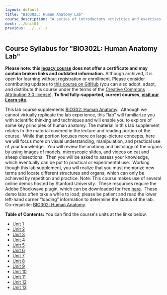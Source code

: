 ```yaml
---
layout: default
title: "BIO302L: Human Anatomy Lab"
course_description: "A series of introductory activities and exercises that explore human anatomy. Lab topics include: anatomical terms, histology, bones, muscles, eye and ear anatomy, respiratory system anatomy, and various dissections including the brain, heart, urinary system, reproductive system, and digestive system."
next: ../Unit01
previous: ../../../
---
```

Course Syllabus for "BIO302L: Human Anatomy Lab"
------------------------------------------------

**Please note: this [legacy course](https://sayloracademy.zendesk.com/hc/en-us/articles/206089967) does not offer a certificate and may contain 
broken links and outdated information.** Although archived, it is open 
for learning without registration or enrollment. Please consider contributing 
updates to [this course on GitHub](https://github.com/saylordotorg/course_bio302l) 
(you can also adopt, adapt, and distribute this course under the terms of 
the [Creative Commons Attribution 3.0 license](http://creativecommons.org/licenses/by/3.0/)). **To find fully-supported, current courses, [visit our 
Learn site](https://learn.saylor.org).**

This lab course supplements [BIO302: Human
Anatomy](http://www.saylor.org/courses/bio302/).  Although we cannot
virtually replicate the lab experience, this “lab” will familiarize you
with scientific thinking and techniques and will enable you to explore
of some key principles of human anatomy. The material in this lab
supplement relates to the material covered in the lecture and reading
portion of the course.  While that portion focuses more on large-picture
concepts, here we will focus more on visual understanding, manipulation,
and practical use of your knowledge.  You will review the anatomy and
histology of the organs by using images of models, microscopic slides,
and videos on cat and sheep dissections.  Then you will be asked to
assess your knowledge, which eventually can be put to practical or
experimental use.  Working though this lab supplement, you will realize
that you must memorize new terms and locate different structures and
organs, which can only be achieved by repetition and practice. Note:
This course makes use of several online demos hosted by Stanford
University.  These resources require the Adobe Shockwave plugin, which
can be downloaded for free
[here](http://www.adobe.com/shockwave/download/alternates/#sp).  These
demo labs often take a while to load; please be patient and read the
lower left-hand corner “loading” information to determine the status of
the lab. Co-requisite: [BIO302: Human
Anatomy](http://www.saylor.org/courses/bio302/).

**Table of Contents:** You can find the course's units at the links below.

- [Unit 1](https://legacy.saylor.org/bio302l/Unit01/)
- [Unit 2](https://legacy.saylor.org/bio302l/Unit02/)
- [Unit 3](https://legacy.saylor.org/bio302l/Unit03/)
- [Unit 4](https://legacy.saylor.org/bio302l/Unit04/)
- [Unit 5](https://legacy.saylor.org/bio302l/Unit05/)
- [Unit 6](https://legacy.saylor.org/bio302l/Unit06/)
- [Unit 7](https://legacy.saylor.org/bio302l/Unit07/)
- [Unit 8](https://legacy.saylor.org/bio302l/Unit08/)
- [Unit 9](https://legacy.saylor.org/bio302l/Unit09/)
- [Unit 10](https://legacy.saylor.org/bio302l/Unit10/)
- [Unit 11](https://legacy.saylor.org/bio302l/Unit11/)
- [Unit 12](https://legacy.saylor.org/bio302l/Unit12/)
- [Unit 13](https://legacy.saylor.org/bio302l/Unit13/)
